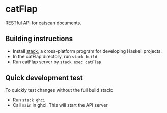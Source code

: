 # catFlap
RESTful API for catscan documents.

## Building instructions
- Install [stack](https://www.haskellstack.org/), a cross-platform program for developing Haskell projects.
- In the catFlap directory, run `stack build`
- Run catFlap server by `stack exec catFlap`

## Quick development test
To quickly test changes without the full build stack:
- Run `stack ghci`
- Call `main` in ghci. This will start the API server

